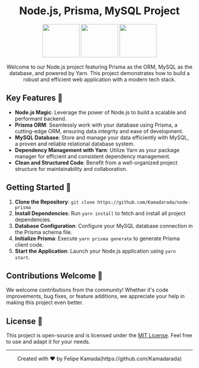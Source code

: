 <h1 align="center">Node.js, Prisma, MySQL Project</h1>

<p align="center">
  <img height="90" width="100" src="https://cdn.jsdelivr.net/gh/devicons/devicon/icons/nodejs/nodejs-original.svg" />
  <img height="90" width="100" src="https://cdn.jsdelivr.net/gh/devicons/devicon/icons/yarn/yarn-original.svg" />
  <img height="90" width="100" src="https://cdn.jsdelivr.net/gh/devicons/devicon/icons/mysql/mysql-original.svg" />


</p>

<p align="center">Welcome to our Node.js project featuring Prisma as the ORM, MySQL as the database, and powered by Yarn. This project demonstrates how to build a robust and efficient web application with a modern tech stack.</p>

## Key Features 🚀

- **Node.js Magic**: Leverage the power of Node.js to build a scalable and performant backend.
- **Prisma ORM**: Seamlessly work with your database using Prisma, a cutting-edge ORM, ensuring data integrity and ease of development.
- **MySQL Database**: Store and manage your data efficiently with MySQL, a proven and reliable relational database system.
- **Dependency Management with Yarn**: Utilize Yarn as your package manager for efficient and consistent dependency management.
- **Clean and Structured Code**: Benefit from a well-organized project structure for maintainability and collaboration.

## Getting Started 🌟

1. **Clone the Repository**: `git clone https://github.com/Kamadarada/node-prisma`
2. **Install Dependencies**: Run `yarn install` to fetch and install all project dependencies.
3. **Database Configuration**: Configure your MySQL database connection in the Prisma schema file.
4. **Initialize Prisma**: Execute `yarn prisma generate` to generate Prisma client code.
5. **Start the Application**: Launch your Node.js application using `yarn start`.

## Contributions Welcome 🤝

We welcome contributions from the community! Whether it's code improvements, bug fixes, or feature additions, we appreciate your help in making this project even better.

## License 📝

This project is open-source and is licensed under the [MIT License](LICENSE). Feel free to use and adapt it for your needs.

---

<p align="center">
  Created with ❤️ by Felipe Kamada(https://github.com/Kamadarada)
</p>
